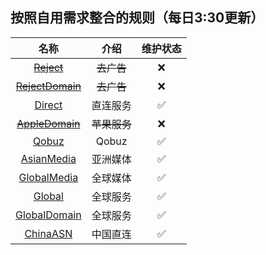 ## 按照自用需求整合的规则（每日3:30更新）

| 名称                           | 介绍                                          |   维护状态     |
|:-----------: |:-----------:|:-----------:|
| ~~[Reject](https://raw.githubusercontent.com/Trovoy/Troy-s-ruleset/main/Reject.conf)~~| ~~去广告~~|  ❌  |
|~~[RejectDomain](https://raw.githubusercontent.com/Trovoy/Troy-s-ruleset/main/RejectDomain.conf)~~|~~去广告~~| ❌  |
| [Direct](https://raw.githubusercontent.com/Trovoy/Troy-s-ruleset/main/Direct.conf) |  直连服务| ✅  |
| ~~[AppleDomain](https://raw.githubusercontent.com/Trovoy/Troy-s-ruleset/main/AppleDomain.conf)~~ | ~~苹果服务~~| ❌  |
| [Qobuz](https://raw.githubusercontent.com/Trovoy/Troy-s-ruleset/main/Qobuz.conf) | Qobuz| ✅  |
| [AsianMedia](https://raw.githubusercontent.com/Trovoy/Troy-s-ruleset/main/AsianMedia.conf) | 亚洲媒体| ✅  |
| [GlobalMedia](https://raw.githubusercontent.com/Trovoy/Troy-s-ruleset/main/GlobalMedia.conf) | 全球媒体| ✅  |
| [Global](https://raw.githubusercontent.com/Trovoy/Troy-s-ruleset/main/Global.conf)| 全球服务| ✅  |
| [GlobalDomain](https://raw.githubusercontent.com/Trovoy/Troy-s-ruleset/main/GlobalDomain.conf)| 全球服务| ✅  |
| [ChinaASN](https://raw.githubusercontent.com/Trovoy/Troy-s-ruleset/main/ChinaASN.conf) | 中国直连| ✅  |
